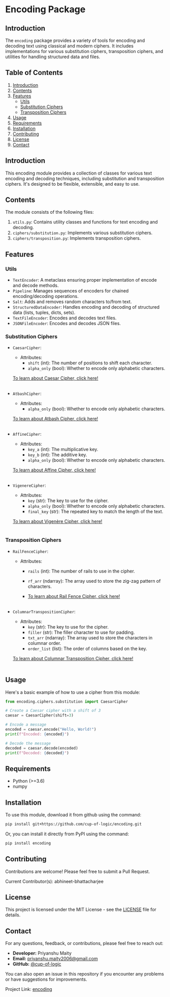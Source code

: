 # Encoding Package

## Introduction

The `encoding` package provides a variety of tools for encoding and decoding text using classical and modern ciphers. It includes implementations for various substitution ciphers, transposition ciphers, and utilities for handling structured data and files.

## Table of Contents
1. [Introduction](#introduction)
2. [Contents](#contents)
3. [Features](#features)
   - [Utils](#utils)
   - [Substitution Ciphers](#substitution-ciphers)
   - [Transposition Ciphers](#transposition-ciphers)
4. [Usage](#usage)
5. [Requirements](#requirements)
6. [Installation](#installation)
7. [Contributing](#contributing)
8. [License](#license)
9. [Contact](#contact)

## Introduction

This encoding module provides a collection of classes for various text encoding and decoding techniques, including substitution and transposition ciphers. It's designed to be flexible, extensible, and easy to use.

## Contents

The module consists of the following files:

1. `utils.py`: Contains utility classes and functions for text encoding and decoding.
2. `ciphers/substitution.py`: Implements various substitution ciphers.
3. `ciphers/transposition.py`: Implements transposition ciphers.

## Features

### Utils

- `TextEncoder`: A metaclass ensuring proper implementation of encode and decode methods.
- `Pipeline`: Manages sequences of encoders for chained encoding/decoding operations.
- `Salt`: Adds and removes random characters to/from text.
- `StructuredDataEncoder`: Handles encoding and decoding of structured data (lists, tuples, dicts, sets).
- `TextFileEncoder`: Encodes and decodes text files.
- `JSONFileEncoder`: Encodes and decodes JSON files.

### Substitution Ciphers

- `CaesarCipher`:
  - Attributes:
    - `shift` (int): The number of positions to shift each character.
    - `alpha_only` (bool): Whether to encode only alphabetic characters.
  
  [To learn about Caesar Cipher, click here!](https://www.geeksforgeeks.org/caesar-cipher-in-cryptography/)
<br><br>

- `AtbashCipher`:
  - Attributes:
    - `alpha_only` (bool): Whether to encode only alphabetic characters.
    
  [To learn about Atbash Cipher, click here!](https://www.geeksforgeeks.org/implementing-atbash-cipher/)
<br><br>
    
- `AffineCipher`:
  - Attributes:
    - `key_a` (int): The multiplicative key.
    - `key_b` (int): The additive key.
    - `alpha_only` (bool): Whether to encode only alphabetic characters.

  [To learn about Affine Cipher, click here!](https://www.geeksforgeeks.org/implementation-affine-cipher/)
<br><br>

- `VigenereCipher`:
  - Attributes:
    - `key` (str): The key to use for the cipher.
    - `alpha_only` (bool): Whether to encode only alphabetic characters.
    - `final_key` (str): The repeated key to match the length of the text.

  [To learn about Vigenère Cipher, click here!](https://www.geeksforgeeks.org/vigenere-cipher/)
<br><br>

### Transposition Ciphers

- `RailFenceCipher`:
  - Attributes:
    - `rails` (int): The number of rails to use in the cipher.
    - `rf_arr` (ndarray): The array used to store the zig-zag pattern of characters.
  
    - [To learn about Rail Fence Cipher, click here!](https://www.geeksforgeeks.org/rail-fence-cipher-encryption-decryption/)
<br><br>

- `ColumnarTranspositionCipher`:
  - Attributes:
    - `key` (str): The key to use for the cipher.
    - `filler` (str): The filler character to use for padding.
    - `txt_arr` (ndarray): The array used to store the characters in columnar order.
    - `order_list` (list): The order of columns based on the key.

  [To learn about Columnar Transposition Cipher, click here!](https://www.geeksforgeeks.org/columnar-transposition-cipher/)
<br><br>

## Usage

Here's a basic example of how to use a cipher from this module:

```python
from encoding.ciphers.substitution import CaesarCipher

# Create a Caesar cipher with a shift of 3
caesar = CaesarCipher(shift=3)

# Encode a message
encoded = caesar.encode("Hello, World!")
print(f"Encoded: {encoded}")

# Decode the message
decoded = caesar.decode(encoded)
print(f"Decoded: {decoded}")
```

## Requirements

* Python (>=3.6)
* numpy

## Installation

To use this module, download it from github using the command:

```bash
pip install git+https://github.com/cup-of-logic/encoding.git
```

Or, you can install it directly from PyPI using the command:

```bash
pip install encoding
```

## Contributing

Contributions are welcome! Please feel free to submit a Pull Request.

Current Contributor(s):
abhineet-bhattacharjee


## License

This project is licensed under the MIT License - see the [LICENSE](LICENSE.txt) file for details.

## Contact

For any questions, feedback, or contributions, please feel free to reach out:

- **Developer:** Priyanshu Maity
- **Email:** priyanshu.maity2006@gmail.com
- **GitHub:** [@cup-of-logic](https://github.com/cup-of-logic)

You can also open an issue in this repository if you encounter any problems or have suggestions for improvements.

Project Link: [encoding](https://github.com/cup-of-logic/encoding)
